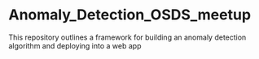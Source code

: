 # Anomaly_Detection_OSDS_meetup
This repository outlines a framework for building an anomaly detection algorithm and deploying into a web app
